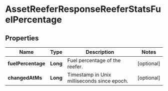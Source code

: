 
# AssetReeferResponseReeferStatsFuelPercentage

## Properties
Name | Type | Description | Notes
------------ | ------------- | ------------- | -------------
**fuelPercentage** | **Long** | Fuel percentage of the reefer. |  [optional]
**changedAtMs** | **Long** | Timestamp in Unix milliseconds since epoch. |  [optional]




